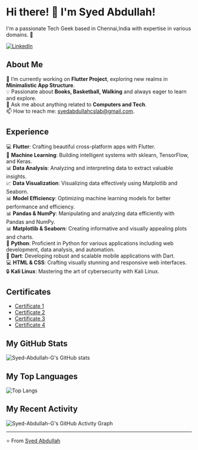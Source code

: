 <!-- Title -->
# Hi there! 👋 I'm Syed Abdullah!

<!-- Introduction -->
I'm a passionate Tech Geek based in Chennai,India with expertise in various domains. 🚀

<!-- Social Media Badges -->
[![LinkedIn](https://img.shields.io/badge/-LinkedIn-blue?style=flat-square&logo=Linkedin&logoColor=white)](https://www.linkedin.com/in/syed-abdullah-00b6b82a8/)

<!-- About Me -->
## About Me

🔭 I’m currently working on **Flutter Project**, exploring new realms in **Minimalistic App Structure**.  
💡 Passionate about **Books, Basketball, Walking** and always eager to learn and explore.  
💬 Ask me about anything related to **Computers and Tech**.  
📫 How to reach me: syedabdullahcslab@gmail.com.  

<!-- Experience -->
## Experience

💻 **Flutter**: Crafting beautiful cross-platform apps with Flutter.  
🤖 **Machine Learning**: Building intelligent systems with sklearn, TensorFlow, and Keras.  
📊 **Data Analysis**: Analyzing and interpreting data to extract valuable insights.  
📈 **Data Visualization**: Visualizing data effectively using Matplotlib and Seaborn.  
📊 **Model Efficiency**: Optimizing machine learning models for better performance and efficiency.  
📊 **Pandas & NumPy**: Manipulating and analyzing data efficiently with Pandas and NumPy.  
📊 **Matplotlib & Seaborn**: Creating informative and visually appealing plots and charts.  
🐍 **Python**: Proficient in Python for various applications including web development, data analysis, and automation.  
🎯 **Dart**: Developing robust and scalable mobile applications with Dart.  
💻 **HTML & CSS**: Crafting visually stunning and responsive web interfaces.  
🔒 **Kali Linux**: Mastering the art of cybersecurity with Kali Linux.  

<!-- Certificates -->
## Certificates

- [Certificate 1](https://www.freecodecamp.org/certification/Syed_Abdullah/data-analysis-with-python-v7)
- [Certificate 2](https://www.udemy.com/certificate/UC-abfbbe35-4958-4c13-a98b-9ab3ddf4a10c/)
- [Certificate 3](https://www.udemy.com/certificate/UC-974c5f5c-bc7a-4755-888b-9edf3cb99f9d/)
- [Certificate 4](https://www.hackerrank.com/certificates/2799160f7c83)

<!-- Stats -->
## My GitHub Stats

![Syed-Abdullah-G's GitHub stats](https://github-readme-stats.vercel.app/api?username=Syed-Abdullah-G&show_icons=true&theme=radical)

<!-- Top Languages -->
## My Top Languages

![Top Langs](https://github-readme-stats.vercel.app/api/top-langs/?username=Syed-Abdullah-G&layout=compact&theme=radical)

<!-- Recent Activity -->
## My Recent Activity

![Syed-Abdullah-G's GitHub Activity Graph](https://activity-graph.herokuapp.com/graph?username=Syed-Abdullah-G&theme=redical)

<!-- Footer -->
---
⭐️ From [Syed Abdullah](https://github.com/Syed-Abdullah-G)
